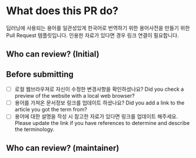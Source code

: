 # What does this PR do?
딥러닝에 사용되는 용어를 일관성있게 한국어로 번역하기 위한 용어사전을 만들기 위한 Pull Request 템플릿입니다.
인용한 자료가 있다면 경우 링크 연결이 필요합니다. 


## Who can review? (Initial)

## Before submitting
- [ ] 로컬 웹브라우져로 자신이 수정한 변경사항을 확인하셨나요? Did you check a preview of the website with a local web browser?
- [ ] 용어를 가져온 문서정보 링크를 업데이트 하셨나요? Did you add a link to the article you got the term from? 
- [ ] 용어에 대한 설명을 작성 시 참고한 자료가 있다면 링크를 업데이트 해주세요. Please update the link if you have references to determine and describe the terminology.

## Who can review? (maintainer)
<!-- peer 리뷰가 끝난 후에 maintainer에게 리뷰 요청하는 주석을 노출해주세요! -->
<!-- 용어사전 maintainer는 프로젝트 별로 다릅니다. -->
<!-- May you please review this PR? -->
<!-- Huggingface Transformer (@0525hhgus, @kihoon71, @sim-so, @gabrielwithappy, @HanNayeoniee, @wonhyeongseo, @jungnerd) -->
<!-- Huggingface Models (@gabrielwithappy) -->
<!-- Huggingface Audio (@gabrielwithapp) -->
<!-- Huggingface Diffuser (@gabrielwithapp) -->
<!-- 인과추론 (@jsshin2022, @gabrielwithapp) -->
